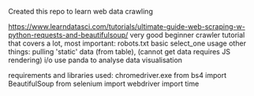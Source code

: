 Created this repo to learn web data crawling


https://www.learndatasci.com/tutorials/ultimate-guide-web-scraping-w-python-requests-and-beautifulsoup/
very good beginner crawler tutorial that covers a lot, most important:
robots.txt
basic select_one usage
other things:
pulling 'static' data (from table), (cannot get data requires JS rendering)
i/o
use panda to analyse data
visualisation


requirements and libraries used:
chromedriver.exe
from bs4 import BeautifulSoup
from selenium import webdriver
import time